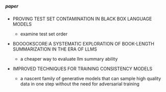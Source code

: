 ##### paper
- PROVING TEST SET CONTAMINATION IN BLACK BOX LANGUAGE MODELS
    - examine test set order

- BOOOOKSCORE:A SYSTEMATIC EXPLORATION OF BOOK-LENGTH SUMMARIZATION IN THE ERA OF LLMS
    - a cheaper way to evaluate llm summary ability

- IMPROVED TECHNIQUES FOR TRAINING CONSISTENCY MODELS
    - a nascent family of generative models that can sample high quality data in one step without the need for adversarial training
